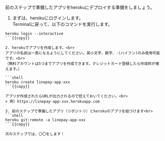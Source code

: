 前のステップで準備したアプリをherokuにデプロイする準備をしましょう。

1. まずは、herokuにログインします。<br>
Terminalに戻って、以下のコマンドを実行します。<br>

```shell
heroku login --interactive
```{{copy}}

2. herokuでアプリを作成します。<br>
アプリの名前は一意になるようにしてください。英小文字、数字、-(ハイフン)のみ使用可能です。<br>
（無料アカウントは5つまでアプリを作成できます。クレジットカード登録したら作成枠が増えます。）

```shell
heroku create linepay-app-xxx
```{{copy}}

アプリが作成されたらURLが出力されるので控えておいてください。<br>
> 例）https://linepay-app-xxx.herokuapp.com

3. 前のステップで準備したアプリ（リポジトリ）とherokuのアプリを紐づけます<br>
```shell
heroku git:remote -a linepay-app-xxx
```{{copy}}

次のステップでは、〇〇をします！
